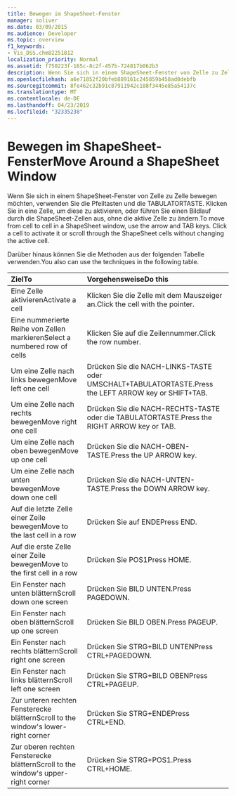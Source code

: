 ```yaml
---
title: Bewegen im ShapeSheet-Fenster
manager: soliver
ms.date: 03/09/2015
ms.audience: Developer
ms.topic: overview
f1_keywords:
- Vis_DSS.chm82251812
localization_priority: Normal
ms.assetid: f750223f-165c-8c2f-457b-724817b062b3
description: Wenn Sie sich in einem ShapeSheet-Fenster von Zelle zu Zelle bewegen möchten, verwenden Sie die Pfeiltasten und die TABULATORTASTE. Klicken Sie in eine Zelle, um diese zu aktivieren, oder führen Sie einen Bildlauf durch die ShapeSheet-Zellen aus, ohne die aktive Zelle zu ändern.
ms.openlocfilehash: a6e71852f20bfeb889161c245859b458ad0debfb
ms.sourcegitcommit: 8fe462c32b91c87911942c188f3445e85a54137c
ms.translationtype: MT
ms.contentlocale: de-DE
ms.lasthandoff: 04/23/2019
ms.locfileid: "32335238"
---
```

# <a name="move-around-a-shapesheet-window"></a><span data-ttu-id="31990-104">Bewegen im ShapeSheet-Fenster</span><span class="sxs-lookup"><span data-stu-id="31990-104">Move Around a ShapeSheet Window</span></span>

<span data-ttu-id="31990-p102">Wenn Sie sich in einem ShapeSheet-Fenster von Zelle zu Zelle bewegen möchten, verwenden Sie die Pfeiltasten und die TABULATORTASTE. Klicken Sie in eine Zelle, um diese zu aktivieren, oder führen Sie einen Bildlauf durch die ShapeSheet-Zellen aus, ohne die aktive Zelle zu ändern.</span><span class="sxs-lookup"><span data-stu-id="31990-p102">To move from cell to cell in a ShapeSheet window, use the arrow and TAB keys. Click a cell to activate it or scroll through the ShapeSheet cells without changing the active cell.</span></span>
  
<span data-ttu-id="31990-107">Darüber hinaus können Sie die Methoden aus der folgenden Tabelle verwenden.</span><span class="sxs-lookup"><span data-stu-id="31990-107">You also can use the techniques in the following table.</span></span>
  
|<span data-ttu-id="31990-108">**Ziel**</span><span class="sxs-lookup"><span data-stu-id="31990-108">**To**</span></span>|<span data-ttu-id="31990-109">**Vorgehensweise**</span><span class="sxs-lookup"><span data-stu-id="31990-109">**Do this**</span></span>|
|:-----|:-----|
| <span data-ttu-id="31990-110">Eine Zelle aktivieren</span><span class="sxs-lookup"><span data-stu-id="31990-110">Activate a cell</span></span>  <br/> | <span data-ttu-id="31990-111">Klicken Sie die Zelle mit dem Mauszeiger an.</span><span class="sxs-lookup"><span data-stu-id="31990-111">Click the cell with the pointer.</span></span>  <br/> |
| <span data-ttu-id="31990-112">Eine nummerierte Reihe von Zellen markieren</span><span class="sxs-lookup"><span data-stu-id="31990-112">Select a numbered row of cells</span></span>  <br/> | <span data-ttu-id="31990-113">Klicken Sie auf die Zeilennummer.</span><span class="sxs-lookup"><span data-stu-id="31990-113">Click the row number.</span></span>  <br/> |
| <span data-ttu-id="31990-114">Um eine Zelle nach links bewegen</span><span class="sxs-lookup"><span data-stu-id="31990-114">Move left one cell</span></span>  <br/> | <span data-ttu-id="31990-115">Drücken Sie die NACH-LINKS-TASTE oder UMSCHALT+TABULATORTASTE.</span><span class="sxs-lookup"><span data-stu-id="31990-115">Press the LEFT ARROW key or SHIFT+TAB.</span></span>  <br/> |
| <span data-ttu-id="31990-116">Um eine Zelle nach rechts bewegen</span><span class="sxs-lookup"><span data-stu-id="31990-116">Move right one cell</span></span>  <br/> | <span data-ttu-id="31990-117">Drücken Sie die NACH-RECHTS-TASTE oder die TABULATORTASTE.</span><span class="sxs-lookup"><span data-stu-id="31990-117">Press the RIGHT ARROW key or TAB.</span></span>  <br/> |
| <span data-ttu-id="31990-118">Um eine Zelle nach oben bewegen</span><span class="sxs-lookup"><span data-stu-id="31990-118">Move up one cell</span></span>  <br/> | <span data-ttu-id="31990-119">Drücken Sie die NACH-OBEN-TASTE.</span><span class="sxs-lookup"><span data-stu-id="31990-119">Press the UP ARROW key.</span></span>  <br/> |
| <span data-ttu-id="31990-120">Um eine Zelle nach unten bewegen</span><span class="sxs-lookup"><span data-stu-id="31990-120">Move down one cell</span></span>  <br/> | <span data-ttu-id="31990-121">Drücken Sie die NACH-UNTEN-TASTE.</span><span class="sxs-lookup"><span data-stu-id="31990-121">Press the DOWN ARROW key.</span></span>  <br/> |
| <span data-ttu-id="31990-122">Auf die letzte Zelle einer Zeile bewegen</span><span class="sxs-lookup"><span data-stu-id="31990-122">Move to the last cell in a row</span></span>  <br/> | <span data-ttu-id="31990-123">Drücken Sie auf ENDE</span><span class="sxs-lookup"><span data-stu-id="31990-123">Press END.</span></span>  <br/> |
| <span data-ttu-id="31990-124">Auf die erste Zelle einer Zeile bewegen</span><span class="sxs-lookup"><span data-stu-id="31990-124">Move to the first cell in a row</span></span>  <br/> | <span data-ttu-id="31990-125">Drücken Sie POS1</span><span class="sxs-lookup"><span data-stu-id="31990-125">Press HOME.</span></span>  <br/> |
| <span data-ttu-id="31990-126">Ein Fenster nach unten blättern</span><span class="sxs-lookup"><span data-stu-id="31990-126">Scroll down one screen</span></span>  <br/> | <span data-ttu-id="31990-127">Drücken Sie BILD UNTEN.</span><span class="sxs-lookup"><span data-stu-id="31990-127">Press PAGEDOWN.</span></span>  <br/> |
| <span data-ttu-id="31990-128">Ein Fenster nach oben blättern</span><span class="sxs-lookup"><span data-stu-id="31990-128">Scroll up one screen</span></span>  <br/> | <span data-ttu-id="31990-129">Drücken Sie BILD OBEN.</span><span class="sxs-lookup"><span data-stu-id="31990-129">Press PAGEUP.</span></span>  <br/> |
| <span data-ttu-id="31990-130">Ein Fenster nach rechts blättern</span><span class="sxs-lookup"><span data-stu-id="31990-130">Scroll right one screen</span></span>  <br/> | <span data-ttu-id="31990-131">Drücken Sie STRG+BILD UNTEN</span><span class="sxs-lookup"><span data-stu-id="31990-131">Press CTRL+PAGEDOWN.</span></span>  <br/> |
| <span data-ttu-id="31990-132">Ein Fenster nach links blättern</span><span class="sxs-lookup"><span data-stu-id="31990-132">Scroll left one screen</span></span>  <br/> | <span data-ttu-id="31990-133">Drücken Sie STRG+BILD OBEN</span><span class="sxs-lookup"><span data-stu-id="31990-133">Press CTRL+PAGEUP.</span></span>  <br/> |
| <span data-ttu-id="31990-134">Zur unteren rechten Fensterecke blättern</span><span class="sxs-lookup"><span data-stu-id="31990-134">Scroll to the window's lower-right corner</span></span>  <br/> | <span data-ttu-id="31990-135">Drücken Sie STRG+ENDE</span><span class="sxs-lookup"><span data-stu-id="31990-135">Press CTRL+END.</span></span>  <br/> |
| <span data-ttu-id="31990-136">Zur oberen rechten Fensterecke blättern</span><span class="sxs-lookup"><span data-stu-id="31990-136">Scroll to the window's upper-right corner</span></span>  <br/> | <span data-ttu-id="31990-137">Drücken Sie STRG+POS1.</span><span class="sxs-lookup"><span data-stu-id="31990-137">Press CTRL+HOME.</span></span>  <br/> |
   

